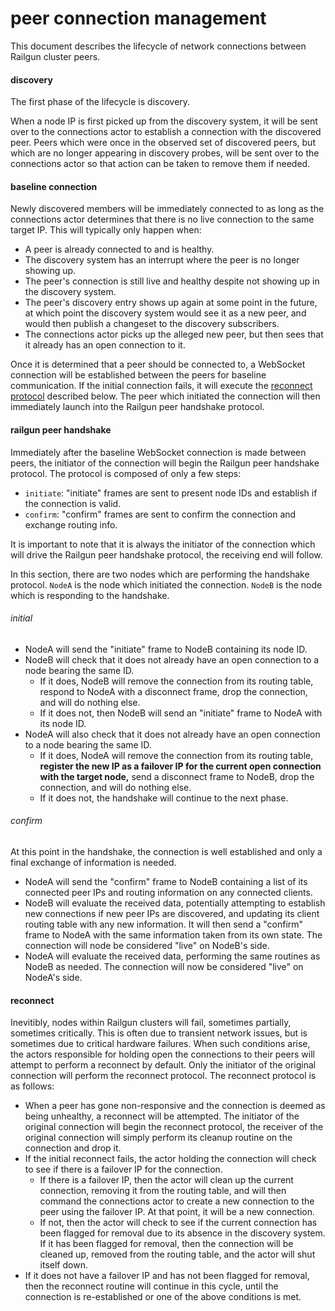 peer connection management
==========================
This document describes the lifecycle of network connections between Railgun cluster peers.

#### discovery
The first phase of the lifecycle is discovery.

When a node IP is first picked up from the discovery system, it will be sent over to the connections actor to establish a connection with the discovered peer. Peers which were once in the observed set of discovered peers, but which are no longer appearing in discovery probes, will be sent over to the connections actor so that action can be taken to remove them if needed.

#### baseline connection
Newly discovered members will be immediately connected to as long as the connections actor determines that there is no live connection to the same target IP. This will typically only happen when:
- A peer is already connected to and is healthy.
- The discovery system has an interrupt where the peer is no longer showing up.
- The peer's connection is still live and healthy despite not showing up in the discovery system.
- The peer's discovery entry shows up again at some point in the future, at which point the discovery system would see it as a new peer, and would then publish a changeset to the discovery subscribers.
- The connections actor picks up the alleged new peer, but then sees that it already has an open connection to it.

Once it is determined that a peer should be connected to, a WebSocket connection will be established between the peers for baseline communication. If the initial connection fails, it will execute the [reconnect protocol](#reconnect) described below. The peer which initiated the connection will then immediately launch into the Railgun peer handshake protocol.

#### railgun peer handshake
Immediately after the baseline WebSocket connection is made between peers, the initiator of the connection will begin the Railgun peer handshake protocol. The protocol is composed of only a few steps:

- `initiate`: "initiate" frames are sent to present node IDs and establish if the connection is valid.
- `confirm`: "confirm" frames are sent to confirm the connection and exchange routing info.

It is important to note that it is always the initiator of the connection which will drive the Railgun peer handshake protocol, the receiving end will follow.

In this section, there are two nodes which are performing the handshake protocol. `NodeA` is the node which initiated the connection. `NodeB` is the node which is responding to the handshake.

###### initial
- NodeA will send the "initiate" frame to NodeB containing its node ID.
- NodeB will check that it does not already have an open connection to a node bearing the same ID.
    - If it does, NodeB will remove the connection from its routing table, respond to NodeA with a disconnect frame, drop the connection, and will do nothing else.
    - If it does not, then NodeB will send an "initiate" frame to NodeA with its node ID.
- NodeA will also check that it does not already have an open connection to a node bearing the same ID.
    - If it does, NodeA will remove the connection from its routing table, **register the new IP as a failover IP for the current open connection with the target node,** send a disconnect frame to NodeB, drop the connection, and will do nothing else.
    - If it does not, the handshake will continue to the next phase.

###### confirm
At this point in the handshake, the connection is well established and only a final exchange of information is needed.

- NodeA will send the "confirm" frame to NodeB containing a list of its connected peer IPs and routing information on any connected clients.
- NodeB will evaluate the received data, potentially attempting to establish new connections if new peer IPs are discovered, and updating its client routing table with any new information. It will then send a "confirm" frame to NodeA with the same information taken from its own state. The connection will node be considered "live" on NodeB's side.
- NodeA will evaluate the received data, performing the same routines as NodeB as needed. The connection will now be considered "live" on NodeA's side.

#### reconnect
Inevitibly, nodes within Railgun clusters will fail, sometimes partially, sometimes critically. This is often due to transient network issues, but is sometimes due to critical hardware failures. When such conditions arise, the actors responsible for holding open the connections to their peers will attempt to perform a reconnect by default. Only the initiator of the original connection will perform the reconnect protocol. The reconnect protocol is as follows:

- When a peer has gone non-responsive and the connection is deemed as being unhealthy, a reconnect will be attempted. The initiator of the original connection will begin the reconnect protocol, the receiver of the original connection will simply perform its cleanup routine on the connection and drop it.
- If the initial reconnect fails, the actor holding the connection will check to see if there is a failover IP for the connection.
    - If there is a failover IP, then the actor will clean up the current connection, removing it from the routing table, and will then command the connections actor to create a new connection to the peer using the failover IP. At that point, it will be a new connection.
    - If not, then the actor will check to see if the current connection has been flagged for removal due to its absence in the discovery system. If it has been flagged for removal, then the connection will be cleaned up, removed from the routing table, and the actor will shut itself down.
- If it does not have a failover IP and has not been flagged for removal, then the reconnect routine will continue in this cycle, until the connection is re-established or one of the above conditions is met.
